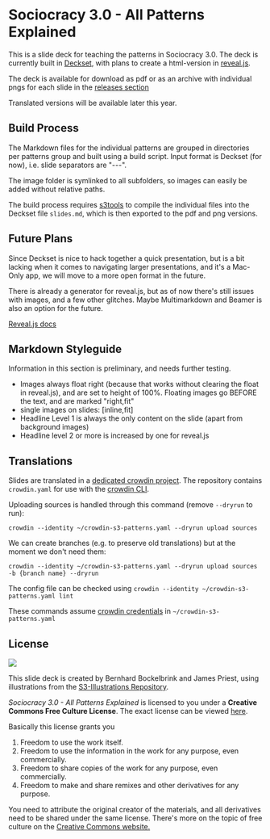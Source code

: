 # Sociocracy 3.0 - All Patterns Explained

This is a slide deck for teaching the patterns in Sociocracy 3.0. The deck is currently built in [Deckset](decksetapp.com), with plans to create a html-version in [reveal.js](http://lab.hakim.se/reveal-js/#/).

The deck is available for download as pdf or as an archive with individual pngs for each slide in the [releases section](https://github.com/bboc/s3-patterns/releases)

Translated versions will be available later this year.

## Build Process

The Markdown files for the individual patterns are grouped in directories per patterns group and built using a build script. Input format is Deckset (for now), i.e. slide separators are "---".

The image folder is symlinked to all subfolders, so images can easily be added without relative paths.

The build process requires [s3tools](https://github.com/S3-working-group/s3-tools) to compile the individual files into the Deckset file `slides.md`, which is then exported to the pdf and png versions. 

## Future Plans

Since Deckset is nice to hack together a quick presentation, but is a bit lacking when it comes to navigating larger presentations, and it's a Mac-Only app, we will move to a more open format in the future. 

There is already a generator for reveal.js, but as of now there's still issues with images, and a few other glitches. Maybe Multimarkdown and Beamer is also an option for the future.

[Reveal.js docs](https://github.com/hakimel/reveal.js/blob/master/README.md)

## Markdown Styleguide

Information in this section is preliminary, and needs further testing.

* Images always float right (because that works without clearing the float in reveal.js), and are set to height of 100%. Floating images go BEFORE the text, and are marked "right,fit"
* single images on slides: [inline,fit]
* Headline Level 1 is always the only content on the slide (apart from background images)
* Headline level 2  or more is increased by one for reveal.js

## Translations

Slides are translated in a [dedicated crowdin project](https://crowdin.com/project/sociocracy-30). The repository contains `crowdin.yaml` for use with the [crowdin CLI](https://support.crowdin.com/cli-tool/). 

Uploading sources is handled through this command (remove `--dryrun` to run):

`crowdin --identity ~/crowdin-s3-patterns.yaml --dryrun upload sources`

We can create branches (e.g. to preserve old translations) but at the moment we don't need them:

`crowdin --identity ~/crowdin-s3-patterns.yaml --dryrun upload sources -b {branch name} --dryrun`

The config file can be checked using 
`crowdin --identity ~/crowdin-s3-patterns.yaml lint`

 These commands assume [crowdin credentials](https://support.crowdin.com/configuration-file/#cli-2) in `~/crowdin-s3-patterns.yaml`


## License 

[![](http://creativecommons.org/images/deed/seal.png)](http://creativecommons.org/freeworks)

This slide deck is created by Bernhard Bockelbrink and James Priest, using illustrations from the [S3-Illustrations Repository](https://github.com/S3-working-group/s3-illustrations).

_Sociocracy 3.0 - All Patterns Explained_ is licensed to you under a **Creative Commons Free Culture License**. The exact license can be viewed [here](http://creativecommons.org/licenses/by-sa/4.0/).

Basically this license grants you

1. Freedom to use the work itself.
2. Freedom to use the information in the work for any purpose, even commercially.
3. Freedom to share copies of the work for any purpose, even commercially.
4. Freedom to make and share remixes and other derivatives for any purpose. 

You need to attribute the original creator of the materials, and all derivatives need to be shared under the same license. There's more on the topic of free culture on the [Creative Commons website.](http://creativecommons.org/freeworks)
